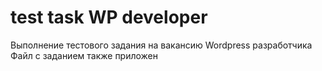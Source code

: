 # test task WP developer
 Выполнение тестового задания на вакансию Wordpress разработчика
Файл с заданием также приложен
